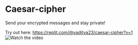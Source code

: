 # Caesar-cipher
Send your encrypted messages and stay private!

Try out here: https://replit.com/@vaditya23/caesar-cipher?v=1
![Watch the video](https://github.com/vvaditya23/Caesar-cipher/assets/70578987/761ebcab-0106-4f27-a42c-8fed2ee68d3b)



